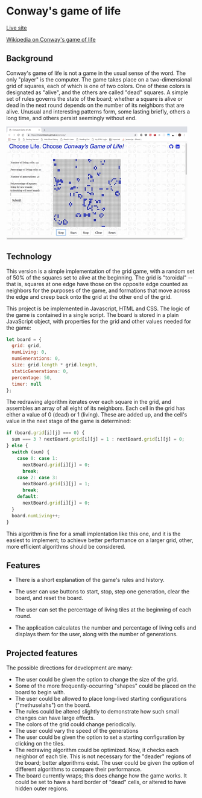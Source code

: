 # Conway's game of life

[Live site](https://manofsteele.github.io/conway)

[Wikipedia on Conway's game of life](https://en.wikipedia.org/wiki/Conway%27s_Game_of_Life)

## Background

Conway's game of life is not a game in the usual sense of the word. The only
"player" is the computer. The game takes place on a two-dimensional grid of squares,
each of which is one of two colors. One of these colors is designated as "alive",
and the others are called "dead" squares. A simple set of rules governs the state
of the board; whether a square is alive or dead in the next round depends on the
number of its neighbors that are alive. Unusual and interesting patterns form,
some lasting briefly, others a long time, and others persist seemingly without end.

![Conway's game of life demo](conway_screenshots.gif)

## Technology

This version is a simple implementation of the grid game, with a random
set of 50% of the squares set to alive at the beginning. The grid is
"toroidal" -- that is, squares at one edge have those on the opposite edge
counted as neighbors for the purposes of the game, and formations that move
across the edge and creep back onto the grid at the other end of the grid.

This project is be implemented in Javascript, HTML and CSS. The logic of the game
is contained in a single script. The board is stored in a plain JavaScript object,
with properties for the grid and other values needed for the game:

```javascript
let board = {
  grid: grid,
  numLiving: 0,
  numGenerations: 0,
  size: grid.length * grid.length,
  staticGenerations: 0,
  percentage: 50,
  timer: null
};
```

The redrawing algorithm iterates over each square in the grid, and assembles an array 
of all eight of its neighbors. Each cell in the grid has either a value of 0 (dead) or 
1 (living). These are added up, and the cell's value in the next stage of the game is 
determined: 

```javascript
if (board.grid[i][j] === 0) {
  sum === 3 ? nextBoard.grid[i][j] = 1 : nextBoard.grid[i][j] = 0;
} else {
  switch (sum) {
    case 0: case 1:
      nextBoard.grid[i][j] = 0;
      break;
    case 2: case 3:
      nextBoard.grid[i][j] = 1;
      break;
    default:
      nextBoard.grid[i][j] = 0;
  }
  board.numLiving++;
}
```
This algorithm is fine for a small implentation like this one, and it is the easiest to implement; to achieve better performance on a larger grid, other, more efficient algorithms should be considered. 

## Features

* There is a short explanation of the game's rules and history.

* The user can use buttons to start, stop, step one generation, clear the board, and reset the board.

* The user can set the percentage of living tiles at the beginning of each round.

* The application calculates the number and percentage of living cells
and displays them for the user, along with the number of generations.


## Projected features

The possible directions for development are many:

* The user could be given the option to change the size of the grid.
* Some of the more frequently-occurring "shapes" could be placed on the
board to begin with.
* The user could be allowed to place long-lived starting configurations
("methuselahs") on the board.
* The rules could be altered slightly to demonstrate how such
small changes can have large effects.
* The colors of the grid could change periodically.
* The user could vary the speed of the generations
* The user could be given the option to set a starting configuration by
clicking on the tiles.
* The redrawing algorithm could be optimized. Now, it checks each neighbor of each tile. This is not necessary for the "deader" regions of
the board; better algorithms exist. The user could be given the option
of different algorithms to compare their performance.
* The board currently wraps; this does change how the game works. It
could be set to have a hard border of "dead" cells, or altered to have
hidden outer regions.
